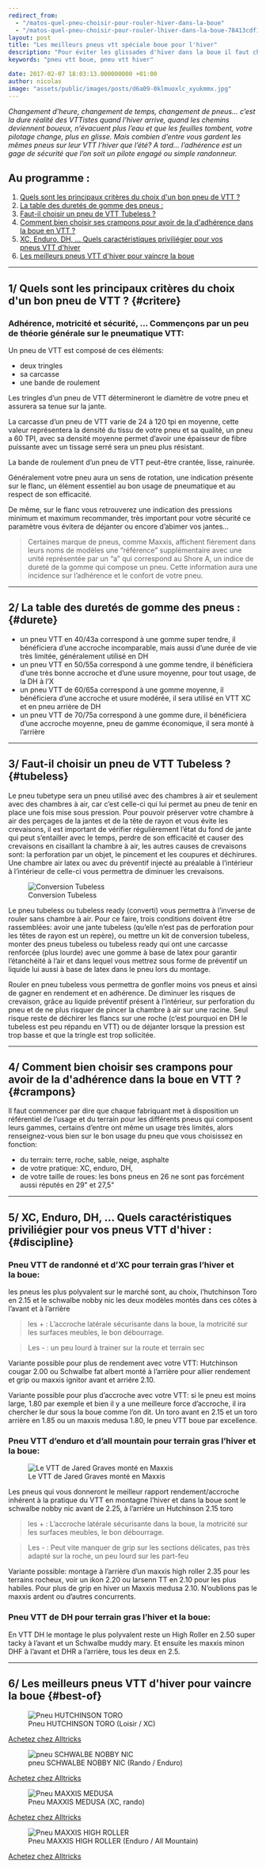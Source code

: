 ```yaml
---
redirect_from:
  - "/matos-quel-pneu-choisir-pour-rouler-hiver-dans-la-boue"
  - "/matos-quel-pneu-choisir-pour-rouler-lhiver-dans-la-boue-78413cdf1f34"
layout: post
title: "Les meilleurs pneus vtt spéciale boue pour l'hiver"
description: "Pour éviter les glissades d'hiver dans la boue il faut choisir le bon pneu, voici mon comparatif."
keywords: "pneu vtt boue, pneu vtt hiver"

date: 2017-02-07 18:03:13.000000000 +01:00
author: nicolas
image: "assets/public/images/posts/d6a09-0klmuoxlc_xyukmmx.jpg"
---
```

<em>Changement d’heure, changement de temps, changement de pneus… c’est la dure réalité des VTTistes quand l’hiver arrive, quand les chemins deviennent boueux, n’évacuent plus l’eau et que les feuilles tombent, votre pilotage change, plus en glisse. Mais combien d’entre vous gardent les mêmes pneus sur leur VTT l’hiver que l’été? A tord… l’adhérence est un gage de sécurité que l’on soit un pilote engagé ou simple randonneur.</em>

## Au programme :

1. [Quels sont les principaux critères du choix d'un bon pneu de VTT ?](#critere)
2. [La table des duretés de gomme des pneus :](#durete)
3. [Faut-il choisir un pneu de VTT Tubeless ?](#tubeless)
4. [Comment bien choisir ses crampons pour avoir de la d'adhérence dans la boue en VTT ?](#crampons)
5. [XC, Enduro, DH, ... Quels caractéristiques priviliégier pour vos pneus VTT d'hiver ](#discipline)
6. [Les meilleurs pneus VTT d'hiver pour vaincre la boue](#best-of)

<hr />

## 1/ Quels sont les principaux critères du choix d'un bon pneu de VTT ? {#critere}

### Adhérence, motricité et sécurité, ... Commençons par un peu de théorie générale sur le pneumatique VTT:

Un pneu de VTT est composé de ces éléments:

- deux tringles
- sa carcasse
- une bande de roulement


Les tringles d’un pneu de VTT détermineront le diamètre de votre pneu et assurera sa tenue sur la jante.

La carcasse d’un pneu de VTT varie de 24 à 120 tpi en moyenne, cette valeur représentera la densité du tissu de votre pneu et sa qualité, un pneu a 60 TPI, avec sa densité moyenne permet d’avoir une épaisseur de fibre puissante avec un tissage serré sera un pneu plus résistant.

La bande de roulement d’un pneu de VTT peut-être crantée, lisse, rainurée.

Généralement votre pneu aura un sens de rotation, une indication présente sur le flanc, un élément essentiel au bon usage de pneumatique et au respect de son efficacité.

De même, sur le flanc vous retrouverez une indication des pressions minimum et maximum recommander, très important pour votre sécurité ce paramètre vous évitera de déjanter ou encore d’abimer vos jantes…
<blockquote>
  Certaines marque de pneus, comme Maxxis, affichent fièrement dans leurs noms de modèles une “référence” supplémentaire avec une unité représentée par un “a” qui correspond au Shore A, un indice de dureté de la gomme qui compose un pneu. Cette information aura une incidence sur l’adhérence et le confort de votre pneu.</blockquote>
<hr />

## 2/ La table des duretés de gomme des pneus : {#durete}

- un pneu VTT en 40/43a correspond à une gomme super tendre, il bénéficiera d’une accroche incomparable, mais aussi d’une durée de vie très limitée, généralement utilisé en DH
- un pneu VTT en 50/55a correspond à une gomme tendre, il bénéficiera d’une très bonne accroche et d’une usure moyenne, pour tout usage, de la DH à l’X
- un pneu VTT de 60/65a correspond à une gomme moyenne, il bénéficiera d’une accroche et usure modérée, il sera utilisé en VTT XC et en pneu arrière de DH
- un pneu VTT de 70/75a correspond à une gomme dure, il bénéficiera d’une accroche moyenne, pneu de gamme économique, il sera monté à l’arrière

<hr />

## 3/ Faut-il choisir un pneu de VTT Tubeless ? {#tubeless}

Le pneu tubetype sera un pneu utilisé avec des chambres à air et seulement avec des chambres à air, car c’est celle-ci qui lui permet au pneu de tenir en place une fois mise sous pression. Pour pouvoir préserver votre chambre à air des perçages de la jantes et de la tête de rayon et vous évite les crevaisons, il est important de vérifier régulièrement l’état du fond de jante qui peut s’entailler avec le temps, perdre de son efficacité et causer des crevaisons en cisaillant la chambre à air, les autres causes de crevaisons sont: la perforation par un objet, le pincement et les coupures et déchirures. Une chambre air latex ou avec du préventif injecté au préalable à l’intérieur à l’intérieur de celle-ci vous permettra de diminuer les crevaisons.

<figure class="wp-caption">
  <img alt="Conversion Tubeless" src="{{ site.url }}/assets/public/images/posts/400bd-0ombzoecns3glpn7a.jpg" class="img-fluid"/>
  <figcaption class="wp-caption-text">Conversion Tubeless</figcaption>
</figure>

Le pneu tubeless ou tubeless ready (converti) vous permettra à l’inverse de rouler sans chambre à air. Pour ce faire, trois conditions doivent être rassemblées: avoir une jante tubeless (qu’elle n’est pas de perforation pour les têtes de rayon est un repère), ou mettre un kit de conversion tubeless, monter des pneus tubeless ou tubeless ready qui ont une carcasse renforcée (plus lourde) avec une gomme à base de latex pour garantir l’étanchéité à l’air et dans lequel vous mettrez sous forme de préventif un liquide lui aussi à base de latex dans le pneu lors du montage.

Rouler en pneu tubeless vous permettra de gonfler moins vos pneus et ainsi de gagner en rendement et en adhérence. De diminuer les risques de crevaison, grâce au liquide préventif présent à l’intérieur, sur perforation du pneu et de ne plus risquer de pincer la chambre à air sur une racine. Seul risque reste de déchirer les flancs sur une roche (c’est pourquoi en DH le tubeless est peu répandu en VTT) ou de déjanter lorsque la pression est trop basse et que la tringle est trop sollicitée.

<hr />

## 4/ Comment bien choisir ses crampons pour avoir de la d'adhérence dans la boue en VTT ? {#crampons}

Il faut commencer par dire que chaque fabriquant met à disposition un référentiel de l’usage et du terrain pour les différents pneus qui composent leurs gammes, certains d’entre ont même un usage très limités, alors renseignez-vous bien sur le bon usage du pneu que vous choisissez en fonction:

- du terrain: terre, roche, sable, neige, asphalte
- de votre pratique: XC, enduro, DH, 
- de votre taille de roues: les bons pneus en 26 ne sont pas forcément aussi réputés en 29" et 27,5"

<hr />

## 5/ XC, Enduro, DH, ... Quels caractéristiques priviliégier pour vos pneus VTT d'hiver : {#discipline}

### Pneu VTT de randonné et d’XC pour terrain gras l’hiver et la boue:

les pneus les plus polyvalent sur le marché sont, au choix, l’hutchinson Toro en 2.15 et le schwalbe nobby nic les deux modèles montés dans ces côtes à l’avant et à l’arrière
<blockquote>

les + : L’accroche latérale sécurisante dans la boue, la motricité sur les surfaces meubles, le bon débourrage.</blockquote>
<blockquote>

Les - : un peu lourd à trainer sur la route et terrain sec</blockquote>

Variante possible pour plus de rendement avec votre VTT: Hutchinson cougar 2.00 ou Schwalbe fat albert monté à l’arrière pour allier rendement et grip ou maxxis ignitor avant et arriére 2.10.

Variante possible pour plus d’accroche avec votre VTT: si le pneu est moins large, 1.80 par exemple et bien il y a une meilleure force d’accroche, il ira chercher le dur sous la boue comme l’on dit. Un toro avant en 2.15 et un toro arrière en 1.85 ou un maxxis medusa 1.80, le pneu VTT boue par excellence.

### Pneu VTT d’enduro et d’all mountain pour terrain gras l’hiver et la boue:
<figure class="wp-caption">
  <img alt="Le VTT de Jared Graves monté en Maxxis" src="{{ site.url }}/assets/public/images/posts/3a012-0jfkexwvknlk36spt.jpg" class="img-fluid"/>
  <figcaption class="wp-caption-text">Le VTT de Jared Graves monté en Maxxis</figcaption>
</figure>

Les pneus qui vous donneront le meilleur rapport rendement/accroche inhérent à la pratique du VTT en montagne l’hiver et dans la boue sont le schwalbe nobby nic avant de 2.25, à l’arriére un Hutchinson 2.15 toro
<blockquote>

les + : L’accroche latérale sécurisante dans la boue, la motricité sur les surfaces meubles, le bon débourrage.</blockquote>
<blockquote>

Les - : Peut vite manquer de grip sur les sections délicates, pas très adapté sur la roche, un peu lourd sur les part-feu</blockquote>

Variante possible: montage à l’arrière d’un maxxis high roller 2.35 pour les terrains rocheux, voir un ikon 2.20 ou larsenn TT en 2.10 pour les plus habiles. Pour plus de grip en hiver un Maxxis medusa 2.10. N’oublions pas le maxxis ardent ou d’autres concurrents.

### Pneu VTT de DH pour terrain gras l’hiver et la boue:

En VTT DH le montage le plus polyvalent reste un High Roller en 2.50 super tacky à l’avant et un Schwalbe muddy mary. Et ensuite les maxxis minon DHF à l’avant et DHR a l’arrière, tous les deux en 2.5.

<hr />

## 6/ Les meilleurs pneus VTT d'hiver pour vaincre la boue {#best-of}
<figure>
  <img alt="Pneu HUTCHINSON TORO" src="{{ site.url }}/assets/public/images/posts/57126-0c6n1i609mgd_3rm7.jpg" class="img-fluid"/>
  <figcaption>Pneu HUTCHINSON TORO (Loisir / XC)</figcaption>
</figure>
<a href="http://track.effiliation.com/servlet/effi.redir?id_compteur=12855409&amp;url=https://www.alltricks.fr/Acheter/Pneu%2BHUTCHINSON%2BTORO" target="_blank"  class="btn btn-outline-primary text-center">Achetez chez Alltricks</a>

<figure>
  <img alt="pneu SCHWALBE NOBBY NIC" src="{{ site.url }}/assets/public/images/posts/bc2c9-0kuckpd1y2nb3rli6.jpg" class="img-fluid"/>
  <figcaption>pneu SCHWALBE NOBBY NIC (Rando / Enduro)</figcaption>
</figure>
<a href="http://track.effiliation.com/servlet/effi.redir?id_compteur=12855409&amp;url=https://www.alltricks.fr/Acheter/pneu%2BSCHWALBE%2BNOBBY%2BNIC" target="_blank"  class="btn btn-outline-primary text-center">Achetez chez Alltricks</a>

<figure>
  <img alt="Pneu MAXXIS MEDUSA" src="{{ site.url }}/assets/public/images/posts/5722c-0zsdugggwrkpxqmuh.jpg" class="img-fluid"/>
  <figcaption>Pneu MAXXIS MEDUSA (XC, rando)</figcaption>
</figure>
<a href="https://www.alltricks.fr/Acheter/Pneu+MAXXIS+MEDUSA" target="_blank"  class="btn btn-outline-primary text-center">Achetez chez Alltricks</a>

<figure>
  <img alt="Pneu MAXXIS HIGH ROLLER " src="{{ site.url }}/assets/public/images/posts/c14c5-04jhnw3ph3ltb3vwi.jpg" class="img-fluid"/>
  <figcaption>Pneu MAXXIS HIGH ROLLER (Enduro / All Mountain)</figcaption>
</figure>
<a href="http://track.effiliation.com/servlet/effi.redir?id_compteur=12855409&amp;url=https://www.alltricks.fr/Acheter/Pneu%2BMAXXIS%2BHIGH%2BROLLER" target="_blank"  class="btn btn-outline-primary text-center">Achetez chez Alltricks</a>
